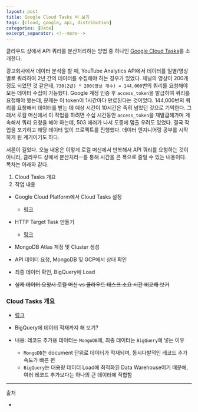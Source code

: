 ```yaml
---
layout: post
title: Google Cloud Tasks 써 보기
tags: [cloud, google, api, distribution]
categories: [Data]
excerpt_separator: <!--more-->
---
```

클라우드 상에서 API 쿼리를 분산처리하는 방법 중 하나인 [Google Cloud Tasks](https://cloud.google.com/tasks/docs/dual-overview)를 소개한다.<!--more-->

광고회사에서 데이터 분석을 할 때, YouTube Analytics API에서 데이터를 일별/영상별로 쿼리하여 2년 간의 데이터를 수집해야 하는 경우가 있었다. 채널의 영상이 200개 정도 되었던 것 같은데, `730(2년) * 200(영상 개수) = 144,000`번의 쿼리를 요청해야 모든 데이터 수집이 가능했다. Google 계정 인증 후 `access_token`을 발급하여 쿼리를 요청해야 했는데, 문제는 이 token이 1시간마다 만료된다는 것이었다. 144,000번의 쿼리를 요청해서 데이터를 받는 데 예상 시간이 10시간은 족히 넘었던 것으로 기억한다. 그래서 로컬 머신에서 이 작업을 하려면 수십 시간동안 `access_token`을 재발급해가며 계속해서 쿼리 요청을 해야 하는데, 503 에러가 나서 도중에 멈출 우려도 있었다. 결국 작업을 포기하고 해당 데이터 없이 프로젝트를 진행했다. 데이터 엔지니어링 공부를 시작하게 된 계기이기도 하다.

서론이 길었다. 오늘 내용은 이렇게 로컬 머신에서 반복해서 API 쿼리를 요청하는 것이 아니라, 클라우드 상에서 분산처리ㅡ를 통해 시간을 큰 폭으로 줄일 수 있는 내용이다. 목차는 아래와 같다.

1. Cloud Tasks 개요
2. 작업 내용
  - Google Cloud Platform에서 Cloud Tasks 설정
    - [링크](https://cloud.google.com/tasks/docs/quickstart-appengine)
  - HTTP Target Task 만들기
    - [링크](https://cloud.google.com/tasks/docs/creating-http-target-tasks)
  - MongoDB Atlas 계정 및 Cluster 생성
  - API 데이터 요청, MongoDB 및 GCP에서 상태 확인
  - 최종 데이터 확인, BigQuery에 Load

- ~~실제 데이터 요청시 로컬 머신 vs 클라우드 태스크 소요 시간 비교해 보기~~

### Cloud Tasks 개요
- [링크](https://cloud.google.com/tasks/docs/dual-overview)



- BigQuery에 데이터 적재까지 해 보기?
- 내용: 레코드 추가용 데이터는 `MongoDB`에, 최종 데이터는 `BigQuery`에 넣는 이유
  - `MongoDB`는 document 단위로 데이터가 적재되며, 동시다발적인 레코드 추가 속도가 빠른 편
  - `BigQuery`는 대용량 데이터 Load에 최적화된 Data Warehouse이기 때문에, 여러 레코드 추가보다는 하나의 큰 데이터에 적합함

---
출처
- []()
